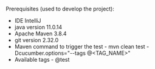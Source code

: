 Prerequisites (used to develop the project):

* IDE IntelliJ
* java version 11.0.14
* Apache Maven 3.8.4
* git version 2.32.0
* Maven command to trigger the test - mvn clean test -Dcucumber.options="--tags @<TAG_NAME>"
* Available tags - @test